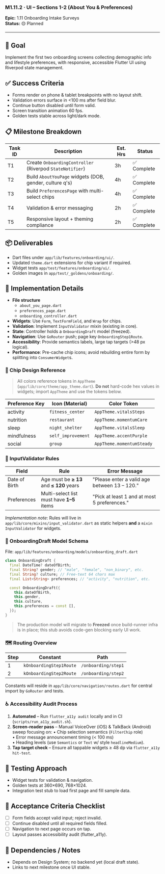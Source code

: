 ### M1.11.2 · UI – Sections 1-2 (About You & Preferences)

**Epic:** 1.11 Onboarding Intake Surveys\
**Status:** 🟡 Planned

---

## 🎯 Goal

Implement the first two onboarding screens collecting demographic info and
lifestyle preferences, with responsive, accessible Flutter UI using Riverpod
state management.

## ✅ Success Criteria

- Forms render on phone & tablet breakpoints with no layout shift.
- Validation errors surface in <100 ms after field blur.
- Continue button disabled until form valid.
- Screen transition animation 60 fps.
- Golden tests stable across light/dark mode.

## 📋 Milestone Breakdown

| Task ID | Description                                              | Est. Hrs | Status      |
| ------- | -------------------------------------------------------- | -------- | ----------- |
| T1      | Create `OnboardingController` (Riverpod `StateNotifier`) | 3h       | ✅ Complete |
| T2      | Build `AboutYouPage` widgets (DOB, gender, culture q's)  | 4h       | ✅ Complete |
| T3      | Build `PreferencesPage` with multi-select chips          | 4h       | ✅ Complete |
| T4      | Validation & error messaging                             | 2h       | ✅ Complete |
| T5      | Responsive layout + theming compliance                   | 2h       | ✅ Complete |

## 📦 Deliverables

- Dart files under `app/lib/features/onboarding/ui/`.
- Updated `theme.dart` extensions for chip variant if required.
- Widget tests `app/test/features/onboarding/ui/`.
- Golden images in `app/test/_goldens/onboarding/`.

## 🔧 Implementation Details

- **File structure**
  - `about_you_page.dart`
  - `preferences_page.dart`
  - `onboarding_controller.dart`
- **Widgets**: Use `Form`, `TextFormField`, and `Wrap` for chips.
- **Validation**: Implement `InputValidator` mixin (existing in core).
- **State**: Controller holds a `OnboardingDraft` model (freezed).
- **Navigation**: Use `GoRouter` push; page key `OnboardingStep1Route`.
- **Accessibility**: Provide semantics labels, large tap targets (>48 px
  logical).
- **Performance**: Pre-cache chip icons; avoid rebuilding entire form by
  splitting into `ConsumerWidget`s.

### 🎨 Chip Design Reference

> All colors reference tokens in `AppTheme`
> (`app/lib/core/theme/app_theme.dart`). **Do not** hard-code hex values in
> widgets; import `AppTheme` and use the tokens below.

| Preference Key | Icon (Material)    | Color Token               |
| -------------- | ------------------ | ------------------------- |
| activity       | `fitness_center`   | `AppTheme.vitalsSteps`    |
| nutrition      | `restaurant`       | `AppTheme.momentumCare`   |
| sleep          | `night_shelter`    | `AppTheme.vitalsSleep`    |
| mindfulness    | `self_improvement` | `AppTheme.accentPurple`   |
| social         | `group`            | `AppTheme.momentumSteady` |

### 🔑 InputValidator Rules

| Field         | Rule                                      | Error Message                                |
| ------------- | ----------------------------------------- | -------------------------------------------- |
| Date of Birth | Age must be **≥ 13** and **≤ 120** years  | "Please enter a valid age between 13 – 120." |
| Preferences   | Multi-select list must have **1–5** items | "Pick at least 1 and at most 5 preferences." |

_Implementation note_: Rules will live in
`app/lib/core/mixins/input_validator.dart` as static helpers **and** a
`mixin InputValidator` for widgets.

### 📄 OnboardingDraft Model Schema

File: `app/lib/features/onboarding/models/onboarding_draft.dart`

```dart
class OnboardingDraft {
  final DateTime? dateOfBirth;
  final String? gender; // "male", "female", "non_binary", etc.
  final String? culture; // Free-text 64 chars max
  final List<String> preferences; // "activity", "nutrition", etc.

  const OnboardingDraft({
    this.dateOfBirth,
    this.gender,
    this.culture,
    this.preferences = const [],
  });
}
```

> The production model will migrate to **Freezed** once build-runner infra is in
> place; this stub avoids code-gen blocking early UI work.

### 🗺️ Routing Overview

| Step | Constant                | Path                |
| ---- | ----------------------- | ------------------- |
| 1    | `kOnboardingStep1Route` | `/onboarding/step1` |
| 2    | `kOnboardingStep2Route` | `/onboarding/step2` |

Constants will reside in `app/lib/core/navigation/routes.dart` for central
import by `GoRouter` and tests.

### ♿ Accessibility Audit Process

1. **Automated** – Run `flutter_a11y audit` locally and in CI
   (`scripts/run_a11y_audit.sh`).
2. **Screen-reader pass** – Manual VoiceOver (iOS) & TalkBack (Android) sweep
   focusing on: • Chip selection semantics (`FilterChip` role)\
   • Error message announcement timing (< 100 ms)\
   • Heading levels (use `Semantics` or `Text` w/ style `headlineMedium`).
3. **Tap target check** – Ensure all tappable widgets ≥ 48 dp via
   `flutter_a11y hit-test`.

## 🧪 Testing Approach

- Widget tests for validation & navigation.
- Golden tests at 360×690, 768×1024.
- Integration test stub to load first page and fill sample data.

## 📜 Acceptance Criteria Checklist

- [ ] Form fields accept valid input; reject invalid.
- [ ] Continue disabled until all required fields filled.
- [ ] Navigation to next page occurs on tap.
- [ ] Layout passes accessibility audit (flutter_a11y).

## 🔗 Dependencies / Notes

- Depends on Design System; no backend yet (local draft state).
- Links to next milestone once UI stable.
